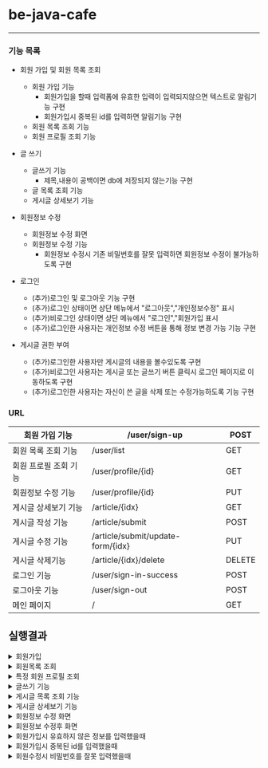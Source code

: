 # be-java-cafe

---





### 기능 목록

- 회원 가입 및 회원 목록 조회
  - 회원 가입 기능
    - 회원가입을 할때 입력폼에 유효한 입력이 입력되지않으면 텍스트로 알림기능 구현
    - 회원가입시 중복된 id를 입력하면 알림기능 구현
  - 회원 목록 조회 기능
  - 회원 프로필 조회 기능

- 글 쓰기
  - 글쓰기 기능
    - 제목,내용이 공백이면 db에 저장되지 않는기능 구현
  - 글 목록 조회 기능
  - 게시글 상세보기 기능
- 회원정보 수정
  - 회원정보 수정 화면
  - 회원정보 수정 기능
    - 회원정보 수정시 기존 비밀번호를 잘못 입력하면 회원정보 수정이 불가능하도록 구현

- 로그인
  - (추가)로그인 및 로그아웃 기능 구현
  - (추가)로그인 상태이면 상단 메뉴에서 "로그아웃","개인정보수정" 표시
  - (추가)비로그인 상태이면 상단 메뉴에서 "로그인","회원가입 표시
  - (추가)로그인한 사용자는 개인정보 수정 버튼을 통해 정보 변경 가능 기능 구현

- 게시글 권한 부여
  - (추가)로그인한 사용자만 게시글의 내용을 볼수있도록 구현
  - (추가)비로그인 사용자는 게시글 또는 글쓰기 버튼 클릭시 로그인 페이지로 이동하도록 구현
  - (추가)로그인한 사용자는 자신이 쓴 글을 삭제 또는 수정가능하도록 기능 구현



### URL

| 회원 가입 기능        | /user/sign-up                     | POST   |
| --------------------- | --------------------------------- | ------ |
| 회원 목록 조회 기능   | /user/list                        | GET    |
| 회원 프로필 조회 기능 | /user/profile/{id}                | GET    |
| 회원정보 수정 기능    | /user/profile/{id}                | PUT    |
| 게시글 상세보기 기능  | /article/{idx}                    | GET    |
| 게시글 작성 기능      | /article/submit                   | POST   |
| 게시글 수정 기능      | /article/submit/update-form/{idx} | PUT    |
| 게시글 삭제기능       | /article/{idx}/delete             | DELETE |
| 로그인 기능           | /user/sign-in-success             | POST   |
| 로그아웃 기능         | /user/sign-out                    | POST   |
| 메인 페이지           | /                                 | GET    |





## 실행결과

<details markdown="1">
<summary>회원가입</summary>
회원가입에 필요한 아이디,이메일,닉네임,비밀번호를 입력받을수 있습니다.


입력받을때 값이 유효하지 입력창밑에 입력형식에 대한 안내가 뜹니다.

이때 중복된 id로 입력을할시 완료버튼을 눌러도 다시 회원가입 폼으로 돌아갑니다.
![회원가입1](https://raw.githubusercontent.com/CDBchan/Typora-img/main/img/%E1%84%92%E1%85%AC%E1%84%8B%E1%85%AF%E1%86%AB%E1%84%80%E1%85%A1%E1%84%8B%E1%85%B5%E1%86%B81.png)

</details>

<details markdown="1">
<summary>회원목록 조회</summary>


회원가입 완료후 가입을한 모든 회원을 보여줍니다.

![회원 목록 조회](https://raw.githubusercontent.com/CDBchan/Typora-img/main/img/%E1%84%92%E1%85%AC%E1%84%8B%E1%85%AF%E1%86%AB%20%E1%84%86%E1%85%A9%E1%86%A8%E1%84%85%E1%85%A9%E1%86%A8%20%E1%84%8C%E1%85%A9%E1%84%92%E1%85%AC.png)

</details>

<details markdown="1">
<summary>특정 회원 프로필 조회</summary>


회원목록에서 특정회원의 닉네임을 누르면 해당 회원의 프로필로 갈수있습니다.

![특정 회원 프로필 조회](https://raw.githubusercontent.com/CDBchan/Typora-img/main/img/%E1%84%90%E1%85%B3%E1%86%A8%E1%84%8C%E1%85%A5%E1%86%BC%20%E1%84%92%E1%85%AC%E1%84%8B%E1%85%AF%E1%86%AB%20%E1%84%91%E1%85%B3%E1%84%85%E1%85%A9%E1%84%91%E1%85%B5%E1%86%AF%20%E1%84%8C%E1%85%A9%E1%84%92%E1%85%AC.png)

</details>

<details markdown="1">
<summary>글쓰기 기능</summary>


메인페이지에서 글쓰기 버튼을 통해 글을쓸수있는 form으로 이동할수 있습니다.

![글쓰기 기능](https://raw.githubusercontent.com/CDBchan/Typora-img/main/img/%E1%84%80%E1%85%B3%E1%86%AF%E1%84%8A%E1%85%B3%E1%84%80%E1%85%B5%20%E1%84%80%E1%85%B5%E1%84%82%E1%85%B3%E1%86%BC.png)


</details>

<details markdown="1">
<summary>게시글 목록 조회 기능</summary>


글쓰기 기능이 완료된후 자동적으로 메인페이지로 가게되고 이때 메인페이지에 내가 작성한 글이 표시됩니다.

![게시글 목록 조회 기능](https://raw.githubusercontent.com/CDBchan/Typora-img/main/img/%E1%84%80%E1%85%A6%E1%84%89%E1%85%B5%E1%84%80%E1%85%B3%E1%86%AF%20%E1%84%86%E1%85%A9%E1%86%A8%E1%84%85%E1%85%A9%E1%86%A8%20%E1%84%8C%E1%85%A9%E1%84%92%E1%85%AC%20%E1%84%80%E1%85%B5%E1%84%82%E1%85%B3%E1%86%BC.png)


</details>

</details>

<details markdown="1">
<summary>게시글 상세보기 기능</summary>


메인페이지에서 글의 제목을 누르면 해당글의 상세 내용을 볼수있습니다.(지금은 제목과 내용만 업데이트 됩니다!)

![게시글 상세보기 기능2](https://raw.githubusercontent.com/CDBchan/Typora-img/main/img/%E1%84%80%E1%85%A6%E1%84%89%E1%85%B5%E1%84%80%E1%85%B3%E1%86%AF%20%E1%84%89%E1%85%A1%E1%86%BC%E1%84%89%E1%85%A6%E1%84%87%E1%85%A9%E1%84%80%E1%85%B5%20%E1%84%80%E1%85%B5%E1%84%82%E1%85%B3%E1%86%BC2.png)



</details>

<details markdown="1">
<summary>회원정보 수정 화면</summary>


특정 멤버의 프로필에 들어가 오른쪽 위 회원정보 수정 버튼을 통해 회원정보 수정 화면으로 이동할수 있다.
이때 기존비밀번호 입력란에 입력한 비밀번호와 서버 repository에 저장된 비밀번호가 다르다면 회원정보를 바꿀수 없습니다.

![회원정보 수정](https://raw.githubusercontent.com/CDBchan/Typora-img/main/img/%E1%84%92%E1%85%AC%E1%84%8B%E1%85%AF%E1%86%AB%E1%84%8C%E1%85%A5%E1%86%BC%E1%84%87%E1%85%A9%20%E1%84%89%E1%85%AE%E1%84%8C%E1%85%A5%E1%86%BC.png)


</details>



</details>

<details markdown="1">
<summary>회원정보 수정후 화면</summary>


회원정보를 수정하면 자동적으로 멤버리스트 페이지로 이동하고 변경된 멤버의 닉네임과 이메일을 볼수있습니다

![회원정보 수정후 화면](https://raw.githubusercontent.com/CDBchan/Typora-img/main/img/%E1%84%92%E1%85%AC%E1%84%8B%E1%85%AF%E1%86%AB%E1%84%8C%E1%85%A5%E1%86%BC%E1%84%87%E1%85%A9%20%E1%84%89%E1%85%AE%E1%84%8C%E1%85%A5%E1%86%BC%E1%84%92%E1%85%AE%20%E1%84%92%E1%85%AA%E1%84%86%E1%85%A7%E1%86%AB.png)

</details>



<details markdown="1">
<summary>회원가입시 유효하지 않은 정보를 입력했을때</summary>


![스크린샷 2023-04-07 오후 5.01.51](https://raw.githubusercontent.com/CDBchan/Typora-img/main/img/%E1%84%89%E1%85%B3%E1%84%8F%E1%85%B3%E1%84%85%E1%85%B5%E1%86%AB%E1%84%89%E1%85%A3%E1%86%BA%202023-04-07%20%E1%84%8B%E1%85%A9%E1%84%92%E1%85%AE%205.01.51.png)

</details>

<details markdown="1">
<summary>회원가입시 중복된 id를 입력했을때 </summary>


![스크린샷 2023-04-07 오후 4.58.22](https://raw.githubusercontent.com/CDBchan/Typora-img/main/img/%E1%84%89%E1%85%B3%E1%84%8F%E1%85%B3%E1%84%85%E1%85%B5%E1%86%AB%E1%84%89%E1%85%A3%E1%86%BA%202023-04-07%20%E1%84%8B%E1%85%A9%E1%84%92%E1%85%AE%204.58.22.png)

</details>

<details markdown="1">
<summary>회원수정시 비밀번호를 잘못 입력했을때 </summary>


![스크린샷 2023-04-07 오후 4.58.47](https://raw.githubusercontent.com/CDBchan/Typora-img/main/img/%E1%84%89%E1%85%B3%E1%84%8F%E1%85%B3%E1%84%85%E1%85%B5%E1%86%AB%E1%84%89%E1%85%A3%E1%86%BA%202023-04-07%20%E1%84%8B%E1%85%A9%E1%84%92%E1%85%AE%204.58.47.png)

</details>
